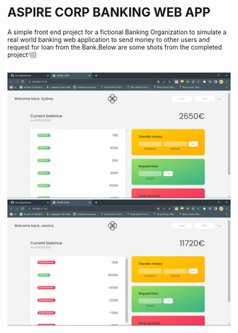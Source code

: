 <h1>ASPIRE CORP BANKING WEB APP</h1>
<p>A simple front end project for a fictional Banking Organization to simulate a real world banking web application to send money to other users and request for loan from the Bank.Below are some shots from the  completed project👇🏽</p>

</br>
<img src="./Screenshot (56).png"/>
<img src="./Screenshot (57).png"/>
